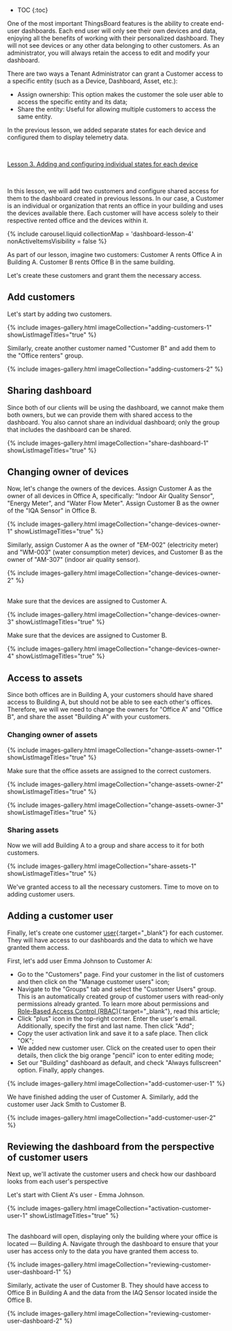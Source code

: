* TOC
{:toc}

One of the most important ThingsBoard features is the ability to create end-user dashboards.
Each end user will only see their own devices and data, enjoying all the benefits of working with their personalized dashboard. They will not see devices or any other data belonging to other customers.
As an administrator, you will always retain the access to edit and modify your dashboard. 

There are two ways a Tenant Administrator can grant a Customer access to a specific entity (such as a Device, Dashboard, Asset, etc.):

- Assign ownership: This option makes the customer the sole user able to access the specific entity and its data;
- Share the entity: Useful for allowing multiple customers to access the same entity.

In the previous lesson, we added separate states for each device and configured them to display telemetry data.

<br>
<p><a href="/docs/{{docsPrefix}}user-guide/advanced-guides-for-working-with-dashboard/advanced-dashboard-guide-lesson-3/" class="n-button add-device">Lesson 3. Adding and configuring individual states for each device</a></p>

<br>

In this lesson, we will add two customers and configure shared access for them to the dashboard created in previous lessons.
In our case, a Customer is an individual or organization that rents an office in your building and uses the devices available there.
Each customer will have access solely to their respective rented office and the devices within it.

{% include carousel.liquid collectionMap = 'dashboard-lesson-4' nonActiveItemsVisibility = false %}

As part of our lesson, imagine two customers: Customer A rents Office A in Building A. Customer B rents Office B in the same building.

Let's create these customers and grant them the necessary access.

## Add customers

Let's start by adding two customers. 

{% include images-gallery.html imageCollection="adding-customers-1" showListImageTitles="true" %}

Similarly, create another customer named "Customer B" and add them to the "Office renters" group.

{% include images-gallery.html imageCollection="adding-customers-2" %}

## Sharing dashboard

Since both of our clients will be using the dashboard, we cannot make them both owners, but we can provide them with shared access to the dashboard. You also cannot share an individual dashboard; only the group that includes the dashboard can be shared.

{% include images-gallery.html imageCollection="share-dashboard-1" showListImageTitles="true" %}

## Changing owner of devices

Now, let's change the owners of the devices. Assign Customer A as the owner of all devices in Office A, specifically: "Indoor Air Quality Sensor", "Energy Meter", and "Water Flow Meter". Assign Customer B as the owner of the "IQA Sensor" in Office B.

{% include images-gallery.html imageCollection="change-devices-owner-1" showListImageTitles="true" %}

Similarly, assign Customer A as the owner of "EM-002" (electricity meter) and "WM-003" (water consumption meter) devices, and Customer B as the owner of "AM-307" (indoor air quality sensor).

{% include images-gallery.html imageCollection="change-devices-owner-2" %}

<br>
Make sure that the devices are assigned to Customer A.

{% include images-gallery.html imageCollection="change-devices-owner-3" showListImageTitles="true" %}

Make sure that the devices are assigned to Customer B.

{% include images-gallery.html imageCollection="change-devices-owner-4" showListImageTitles="true" %}

## Access to assets

Since both offices are in Building A, your customers should have shared access to Building A, but should not be able to see each other&#39;s offices.
Therefore, we will we need to change the owners for "Office A" and "Office B", and share the asset "Building A" with your customers.

### Changing owner of assets

{% include images-gallery.html imageCollection="change-assets-owner-1" showListImageTitles="true" %}

Make sure that the office assets are assigned to the correct customers.

{% include images-gallery.html imageCollection="change-assets-owner-2" showListImageTitles="true" %}

{% include images-gallery.html imageCollection="change-assets-owner-3" showListImageTitles="true" %}

### Sharing assets

Now we will add Building A to a group and share access to it for both customers.

{% include images-gallery.html imageCollection="share-assets-1" showListImageTitles="true" %}

We&#39;ve granted access to all the necessary customers. Time to move on to adding customer users.

## Adding a customer user

Finally, let&#39;s create one customer [user](/docs/{{docsPrefix}}user-guide/ui/users){:target="_blank"} for each customer. They will have access to our dashboards and the data to which we have granted them access.

First, let&#39;s add user Emma Johnson to Customer A:

- Go to the "Customers" page. Find your customer in the list of customers and then click on the "Manage customer users" icon;
- Navigate to the "Groups" tab and select the "Customer Users" group. This is an automatically created group of customer users with read-only permissions already granted. To learn more about permissions and [Role-Based Access Control (RBAC)](/docs/{{docsPrefix}}user-guide/rbac){:target="_blank"}, read this article;
- Click "plus" icon in the top-right corner. Enter the user&#39;s email. Additionally, specify the first and last name. Then click "Add";
- Copy the user activation link and save it to a safe place. Then click "OK";
- We added new customer user. Click on the created user to open their details, then click the big orange "pencil" icon to enter editing mode;
- Set our "Building" dashboard as default, and check "Always fullscreen" option. Finally, apply changes.

{% include images-gallery.html imageCollection="add-customer-user-1" %}

We have finished adding the user of Customer A. Similarly, add the customer user Jack Smith to Customer B.

{% include images-gallery.html imageCollection="add-customer-user-2" %}

## Reviewing the dashboard from the perspective of customer users

Next up, we&#39;ll activate the customer users and check how our dashboard looks from each user&#39;s perspective

Let&#39;s start with Client A&#39;s user - Emma Johnson.

{% include images-gallery.html imageCollection="activation-customer-user-1" showListImageTitles="true" %}

<br>
The dashboard will open, displaying only the building where your office is located — Building A. Navigate through the dashboard to ensure that your user has access only to the data you have granted them access to.

{% include images-gallery.html imageCollection="reviewing-customer-user-dashboard-1" %}

Similarly, activate the user of Customer B. They should have access to Office B in Building A and the data from the IAQ Sensor located inside the Office B.

{% include images-gallery.html imageCollection="reviewing-customer-user-dashboard-2" %}
